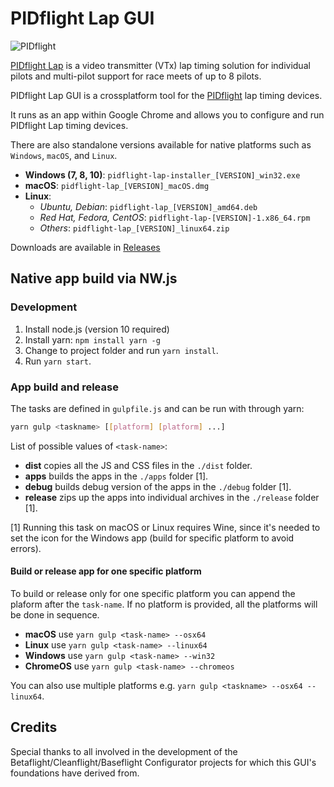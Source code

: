 # PIDflight Lap GUI

![PIDflight](https://www.pidflight.com/logo.png)

[PIDflight Lap](https://www.pidflight.com/pidflight-lap/) is a video transmitter (VTx) lap timing solution for individual pilots and multi-pilot support for race meets of up to 8 pilots.

PIDflight Lap GUI is a crossplatform tool for the [PIDflight](https://www.pidflight.com/) lap timing devices.

It runs as an app within Google Chrome and allows you to configure and run PIDflight Lap timing devices.

There are also standalone versions available for native platforms such as `Windows`, `macOS`, and `Linux`.

- **Windows (7, 8, 10)**: `pidflight-lap-installer_[VERSION]_win32.exe`
- **macOS**: `pidflight-lap_[VERSION]_macOS.dmg`
- **Linux**:
  - *Ubuntu, Debian*: `pidflight-lap_[VERSION]_amd64.deb`
  - *Red Hat, Fedora, CentOS*: `pidflight-lap-[VERSION]-1.x86_64.rpm`
  - *Others*: `pidflight-lap_[VERSION]_linux64.zip`

Downloads are available in [Releases](https://github.com/cmengler/pidflight-lap-gui/releases)

## Native app build via NW.js

### Development

1. Install node.js (version 10 required)
2. Install yarn: `npm install yarn -g`
3. Change to project folder and run `yarn install`.
4. Run `yarn start`.

### App build and release

The tasks are defined in `gulpfile.js` and can be run with through yarn:

```bash
yarn gulp <taskname> [[platform] [platform] ...]
```

List of possible values of `<task-name>`:

- **dist** copies all the JS and CSS files in the `./dist` folder.
- **apps** builds the apps in the `./apps` folder [1].
- **debug** builds debug version of the apps in the `./debug` folder [1].
- **release** zips up the apps into individual archives in the `./release` folder [1].

[1] Running this task on macOS or Linux requires Wine, since it's needed to set the icon for the Windows app (build for specific platform to avoid errors).

#### Build or release app for one specific platform

To build or release only for one specific platform you can append the plaform after the `task-name`.
If no platform is provided, all the platforms will be done in sequence.

- **macOS** use `yarn gulp <task-name> --osx64`
- **Linux** use `yarn gulp <task-name> --linux64`
- **Windows** use `yarn gulp <task-name> --win32`
- **ChromeOS** use `yarn gulp <task-name> --chromeos`

You can also use multiple platforms e.g. `yarn gulp <taskname> --osx64 --linux64`.

## Credits

Special thanks to all involved in the development of the Betaflight/Cleanflight/Baseflight Configurator projects for which this GUI's foundations have derived from.
